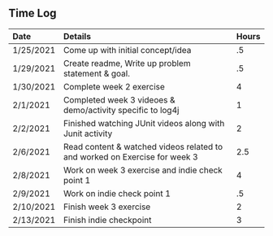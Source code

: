 ## Time Log ##


| Date      | Details | Hours |
|:----------|:--------|:------|
| 1/25/2021 | Come up with initial concept/idea |.5|
|1/29/2021|Create readme, Write up problem statement & goal. |.5|
|1/30/2021|Complete week 2 exercise|4|
|2/1/2021|Completed week 3 videoes & demo/activity specific to log4j|1|
|2/2/2021|Finished watching JUnit videos along with Junit activity|2|
|2/6/2021|Read content & watched videos related to and worked on Exercise for week 3|2.5|
|2/8/2021|Work on week 3 exercise and indie check point 1|4|
|2/9/2021|Work on indie check point 1|.5|
|2/10/2021|Finish week 3 exercise|2|
|2/13/2021|Finish indie checkpoint|3|